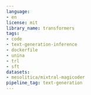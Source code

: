 ```yaml
---
language:
- en
license: mit
library_name: transformers
tags:
- code
- text-generation-inference
- dockerfile
- unina
- trl
- sft
datasets:
- mesolitica/mixtral-magicoder
pipeline_tag: text-generation
---
```

